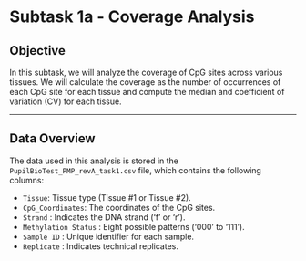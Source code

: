 # Subtask 1a - Coverage Analysis

## Objective

In this subtask, we will analyze the coverage of CpG sites across various tissues. We will calculate the coverage as the number of occurrences of each CpG site for each tissue and compute the median and coefficient of variation (CV) for each tissue.



---

## Data Overview

The data used in this analysis is stored in the `PupilBioTest_PMP_revA_task1.csv` file, which contains the following columns:

- `Tissue`: Tissue type (Tissue #1 or Tissue #2).
- `CpG_Coordinates`: The coordinates of the CpG sites.
- `Strand` : Indicates the DNA strand (‘f’ or ‘r’).
- `Methylation Status` : Eight possible patterns (‘000’ to ‘111’).
- `Sample ID` : Unique identifier for each sample.
- `Replicate` : Indicates technical replicates. 

